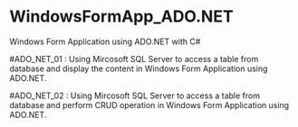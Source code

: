 # WindowsFormApp_ADO.NET
Windows Form Application using ADO.NET with C#

#ADO_NET_01 : Using Mircosoft SQL Server to access a table from database and display the content in Windows Form Application using ADO.NET.

#ADO_NET_02 : Using Mircosoft SQL Server to access a table from database and perform CRUD operation in Windows Form Application using ADO.NET.  
